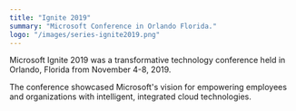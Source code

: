 ```yaml
---
title: "Ignite 2019"
summary: "Microsoft Conference in Orlando Florida."
logo: "/images/series-ignite2019.png"
---
```


Microsoft Ignite 2019 was a transformative technology conference held in Orlando, Florida from November 4-8, 2019. 

The conference showcased Microsoft's vision for empowering employees and organizations with intelligent, integrated cloud technologies.
